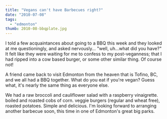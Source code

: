 ```yaml
---
title: "Vegans can't have Barbecues right?"
date: "2010-07-08"
tags:
  - "edmonton"
thumb: 2010-08-bbqplate.jpg
---
```


I told a few acquaintances about going to a BBQ this week and they looked at me questioningly, and asked nervously... "well, uh...what did you have?" It felt like they were waiting for me to confess to my post-veganness; that I had ripped into a cow based burger, or some other similar thing. Of course not!  

A friend came back to visit Edmonton from the heaven that is Tofino, BC, and we all had a BBQ together. What do you eat if you're vegan? Guess what, it's nearly the same thing as everyone else.  

We had a raw broccoli and cauliflower salad with a raspberry vinaigrette. boiled and roasted cobs of corn. veggie burgers (regular and wheat free), roasted potatoes. Simple and delicious. I'm looking forward to arranging another barbecue soon, this time in one of Edmonton's great big parks.  
